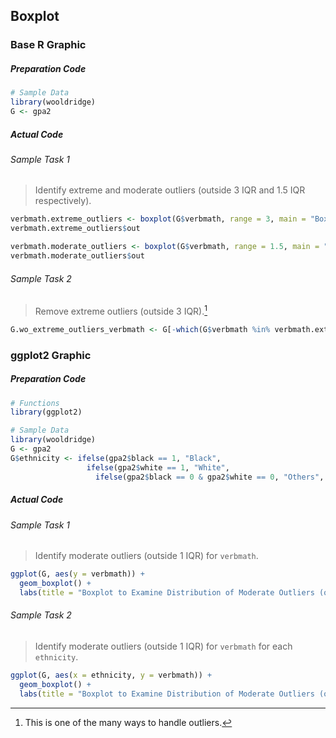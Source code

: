 ## Boxplot
### Base R Graphic
##### Preparation Code
```r
# Sample Data
library(wooldridge)
G <- gpa2
```
##### Actual Code
###### Sample Task 1
>Identify extreme and moderate outliers (outside 3 IQR and 1.5 IQR respectively).
```r
verbmath.extreme_outliers <- boxplot(G$verbmath, range = 3, main = "Boxplot to Examine Distribution of Extreme Outliers (outside 3 IQR)")
verbmath.extreme_outliers$out

verbmath.moderate_outliers <- boxplot(G$verbmath, range = 1.5, main = "Boxplot to Examine Distribution of Moderate Outliers (outside 1.5 IQR)")
verbmath.moderate_outliers$out
```
###### Sample Task 2
>Remove extreme outliers (outside 3 IQR).[^1]
```r
G.wo_extreme_outliers_verbmath <- G[-which(G$verbmath %in% verbmath.extreme_outliers$out),]
```
### ggplot2 Graphic
##### Preparation Code
```r
# Functions
library(ggplot2)

# Sample Data
library(wooldridge)
G <- gpa2
G$ethnicity <- ifelse(gpa2$black == 1, "Black",
                 ifelse(gpa2$white == 1, "White",
                   ifelse(gpa2$black == 0 & gpa2$white == 0, "Others", -1)))
```
##### Actual Code
###### Sample Task 1
>Identify moderate outliers (outside 1 IQR) for `verbmath`.
```r
ggplot(G, aes(y = verbmath)) + 
  geom_boxplot() +
  labs(title = "Boxplot to Examine Distribution of Moderate Outliers (outside 1 IQR)")
```
###### Sample Task 2
> Identify moderate outliers (outside 1 IQR) for `verbmath` for each `ethnicity`.
```r
ggplot(G, aes(x = ethnicity, y = verbmath)) + 
  geom_boxplot() +
  labs(title = "Boxplot to Examine Distribution of Moderate Outliers (outside 1 IQR)")
```
[^1]: This is one of the many ways to handle outliers.
